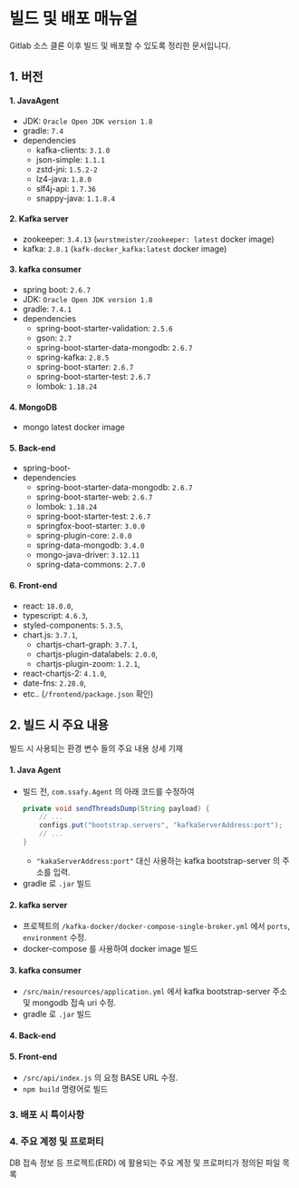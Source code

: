 # 빌드 및 배포 매뉴얼

Gitlab 소스 클론 이후 빌드 및 배포할 수 있도록 정리한 문서입니다. 

## 1. 버전

#### 1. JavaAgent 
- JDK: `Oracle Open JDK version 1.8 `
- gradle: `7.4`
- dependencies
  - kafka-clients: `3.1.0`
  - json-simple: `1.1.1`
  - zstd-jni: `1.5.2-2`
  - lz4-java: `1.8.0`
  - slf4j-api: `1.7.36`
  - snappy-java: `1.1.8.4`

#### 2. Kafka server
- zookeeper: `3.4.13` (`wurstmeister/zookeeper: latest` docker image)
- kafka: `2.8.1` (`kafk-docker_kafka:latest` docker image)

#### 3. kafka consumer 
- spring boot: `2.6.7` 
- JDK: `Oracle Open JDK version 1.8 `
- gradle: `7.4.1`
- dependencies
  - spring-boot-starter-validation: `2.5.6`
  - gson: `2.7`
  - spring-boot-starter-data-mongodb: `2.6.7`
  - spring-kafka: `2.8.5`
  - spring-boot-starter: `2.6.7`
  - spring-boot-starter-test: `2.6.7`
  - lombok: `1.18.24`

#### 4. MongoDB 
- mongo latest docker image

#### 5. Back-end 
- spring-boot-
- dependencies
  - spring-boot-starter-data-mongodb: `2.6.7`
  - spring-boot-starter-web: `2.6.7`
  - lombok: `1.18.24`
  - spring-boot-starter-test: `2.6.7`
  - springfox-boot-starter: `3.0.0`
  - spring-plugin-core: `2.0.0`
  - spring-data-mongodb: `3.4.0`
  - mongo-java-driver: `3.12.11`
  - spring-data-commons: `2.7.0`

#### 6. Front-end
- react: `18.0.0`,
- typescript: `4.6.3`,
- styled-components: `5.3.5`,
- chart.js: `3.7.1`,
  - chartjs-chart-graph: `3.7.1`,
  - chartjs-plugin-datalabels: `2.0.0`,
  - chartjs-plugin-zoom: `1.2.1`,
- react-chartjs-2: `4.1.0`,
- date-fns: `2.28.0`,
- etc.. (`/frontend/package.json` 확인)



## 2. 빌드 시 주요 내용

빌드 시 사용되는 환경 변수 들의 주요 내용 상세 기재 

#### 1. Java Agent 
- 빌드 전, `com.ssafy.Agent` 의 아래 코드를 수정하여
  ```java
  private void sendThreadsDump(String payload) {
      // ...
      configs.put("bootstrap.servers", "kafkaServerAddress:port");
      // ... 
  }
  ```
  - `"kakaServerAddress:port"` 대신 사용하는  kafka bootstrap-server 의 주소를 입력.
- gradle 로 `.jar` 빌드 

#### 2. kafka server 
- 프로젝트의 `/kafka-docker/docker-compose-single-broker.yml` 에서 
  `ports`, `environment` 수정.
- docker-compose 를 사용하여 docker image 빌드

#### 3. kafka consumer 
- `/src/main/resources/application.yml` 에서 
  kafka bootstrap-server 주소 및 mongodb 접속 uri 수정.
- gradle 로 `.jar` 빌드

#### 4. Back-end 

#### 5. Front-end
- `/src/api/index.js` 의 요청 BASE URL 수정. 
- `npm build` 명령어로 빌드

### 3. 배포 시 특이사항

### 4. 주요 계정 및 프로퍼티
DB 접속 정보 등 프로젝트(ERD) 에 활용되는 주요 계정 및 프로퍼티가 정의된 파일 목록



